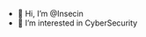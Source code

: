 - 👋 Hi, I’m @Insecin
- 👀 I’m interested in CyberSecurity


<!---
Insecin/Insecin is a ✨ special ✨ repository because its `README.md` (this file) appears on your GitHub profile.
You can click the Preview link to take a look at your changes.
--->
